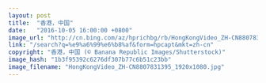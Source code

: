 ```yaml
---
layout: post
title:  "香港，中国"
date:   "2016-10-05 16:00:00 +0800"
image_url: "http://cn.bing.com/az/hprichbg/rb/HongKongVideo_ZH-CN8807831395_1920x1080.jpg"
link: "/search?q=%e9%a6%99%e6%b8%af&form=hpcapt&mkt=zh-cn"
copyright: "香港，中国 (© Banana Republic Images/Shutterstock)"
image_hash: "1b3f95392c6276df307b77c6b51c23bb"
image_filename: "HongKongVideo_ZH-CN8807831395_1920x1080.jpg"
---
```

